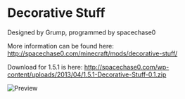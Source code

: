 Decorative Stuff
================
Designed by Grump, programmed by spacechase0

More information can be found here: http://spacechase0.com/minecraft/mods/decorative-stuff/

Download for 1.5.1 is here: http://spacechase0.com/wp-content/uploads/2013/04/1.5.1-Decorative-Stuff-0.1.zip

![Preview](http://spacechase0.com/wp-content/uploads/2013/04/2013-04-01_12.15.24.png)
